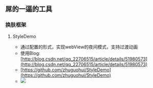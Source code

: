 ## 屌的一逼的工具

### 换肤框架

1. StyleDemo

	* 通过配置的形式，实现webView的夜间模式，支持过渡动画
	* 使用Blog:[http://blog.csdn.net/qq_22706515/article/details/51980573](http://blog.csdn.net/qq_22706515/article/details/51980573)
	* [https://github.com/zhuguohui/StyleDemo](https://github.com/zhuguohui/StyleDemo)
	* ![](https://github.com/zhuguohui/StyleDemo/blob/master/gif/show.gif)
